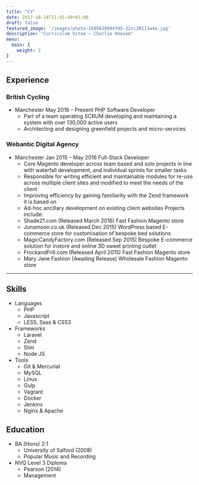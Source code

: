 ```yaml
---
title: "CV"
date: 2017-10-14T11:45:49+01:00
draft: false
featured_image: '/images/photo-1505639594395-22cc30113a4e.jpg'
description: "Curriculum Vitae – Charlie Heesom"
menu:
  main: {
    weight: 2
}
---
```


## Experience

### British Cycling
* Manchester May 2016 – Present PHP Software Developer
    * Part of a team operating SCRUM developing and maintaining a system with over 130,000 active users
    * Architecting and designing greenfield projects and micro-services

### Webantic Digital Agency 
* Manchester Jan 2015 – May 2016 Full-Stack Developer
    * Core Magento developer across team based and solo projects in line with
waterfall development, and individual sprints for smaller tasks
    * Responsible for writing efficient and maintainable modules for re-use
across multiple client sites and modified to meet the needs of the client
    * Improving efficiency by gaining familiarity with the Zend framework it is
based on
    * Ad-hoc ancillary development on existing client websites
Projects include:
    * Shade21.com (Released March 2016) Fast Fashion Magento store
    * Junamoon.co.uk (Released Dec 2015) WordPress based E-commerce store
for customisation of bespoke bed solutions
    * MagicCandyFactory.com (Released Sep 2015) Bespoke E-commerce solution
for instore and online 3D sweet printing outlet
    * FrockandFrill.com (Released April 2015) Fast Fashion Magento store
    * Mary Jane Fashion (Awaiting Release) Wholesale Fashion Magento store

* * *

## Skills

* Languages
    * PHP
    * Javascript
    * LESS, Sass & CSS3
* Frameworks
    * Laravel
    * Zend
    * Slim
    * Node JS
* Tools
    * Git & Mercurial
    * MySQL
    * Linux
    * Gulp
    * Vagrant
    * Docker
    * Jenkins
    * Nginx & Apache

## Education

* BA (Hons) 2:1
    * University of Salford (2008)
    * Popular Music and Recording
* NVQ Level 3 Diploma
  * Pearson (2014)
  * Management

